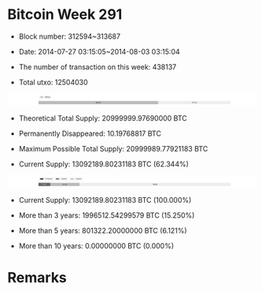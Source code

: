 # Bitcoin Week 291

- Block number: 312594~313687

- Date: 2014-07-27 03:15:05~2014-08-03 03:15:04

- The number of transaction on this week: 438137

- Total utxo: 12504030

![](../images/mined_week291.png)

- Theoretical Total Supply: 20999999.97690000 BTC

- Permanently Disappeared: 10.19768817 BTC

- Maximum Possible Total Supply: 20999989.77921183 BTC

- Current Supply: 13092189.80231183 BTC (62.344%)

![](../images/year_week291.png)


- Current Supply: 13092189.80231183 BTC (100.000%)

- More than 3 years: 1996512.54299579 BTC (15.250%)

- More than 5 years: 801322.20000000 BTC (6.121%)

- More than 10 years: 0.00000000 BTC (0.000%)

# Remarks

